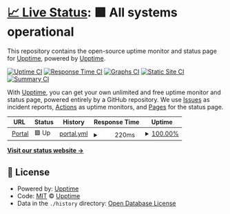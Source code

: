 # [📈 Live Status](https://upptime.github.io/upptime): <!--live status--> **🟩 All systems operational**

This repository contains the open-source uptime monitor and status page for [Upptime](https://upptime.js.org), powered by [Upptime](https://github.com/upptime/upptime).

[![Uptime CI](https://github.com/rohanmathias/upptime/workflows/Uptime%20CI/badge.svg)](https://github.com/rohanmathias/upptime/actions?query=workflow%3A%22Uptime+CI%22)
[![Response Time CI](https://github.com/rohanmathias/upptime/workflows/Response%20Time%20CI/badge.svg)](https://github.com/rohanmathias/upptime/actions?query=workflow%3A%22Response+Time+CI%22)
[![Graphs CI](https://github.com/rohanmathias/upptime/workflows/Graphs%20CI/badge.svg)](https://github.com/rohanmathias/upptime/actions?query=workflow%3A%22Graphs+CI%22)
[![Static Site CI](https://github.com/rohanmathias/upptime/workflows/Static%20Site%20CI/badge.svg)](https://github.com/rohanmathias/upptime/actions?query=workflow%3A%22Static+Site+CI%22)
[![Summary CI](https://github.com/rohanmathias/upptime/workflows/Summary%20CI/badge.svg)](https://github.com/rohanmathias/upptime/actions?query=workflow%3A%22Summary+CI%22)

With [Upptime](https://upptime.js.org), you can get your own unlimited and free uptime monitor and status page, powered entirely by a GitHub repository. We use [Issues](https://github.com/upptime/upptime/issues) as incident reports, [Actions](https://github.com/rohanmathias/upptime/actions) as uptime monitors, and [Pages](https://upptime.github.io/upptime) for the status page.

<!--start: status pages-->
<!-- This summary is generated by Upptime (https://github.com/upptime/upptime) -->
<!-- Do not edit this manually, your changes will be overwritten -->
<!-- prettier-ignore -->
| URL | Status | History | Response Time | Uptime |
| --- | ------ | ------- | ------------- | ------ |
| <img alt="" src="https://icons.duckduckgo.com/ip3/portal.rocketprotpo.com.ico" height="13"> [Portal](https://portal.rocketprotpo.com/v2/) | 🟩 Up | [portal.yml](https://github.com/rohanmathias/uptime/commits/HEAD/history/portal.yml) | <details><summary><img alt="Response time graph" src="./graphs/portal/response-time-week.png" height="20"> 220ms</summary><br><a href="https://rohanmathias.github.io/upptime/history/portal"><img alt="Response time 231" src="https://img.shields.io/endpoint?url=https%3A%2F%2Fraw.githubusercontent.com%2Frohanmathias%2Fuptime%2FHEAD%2Fapi%2Fportal%2Fresponse-time.json"></a><br><a href="https://rohanmathias.github.io/upptime/history/portal"><img alt="24-hour response time 213" src="https://img.shields.io/endpoint?url=https%3A%2F%2Fraw.githubusercontent.com%2Frohanmathias%2Fuptime%2FHEAD%2Fapi%2Fportal%2Fresponse-time-day.json"></a><br><a href="https://rohanmathias.github.io/upptime/history/portal"><img alt="7-day response time 220" src="https://img.shields.io/endpoint?url=https%3A%2F%2Fraw.githubusercontent.com%2Frohanmathias%2Fuptime%2FHEAD%2Fapi%2Fportal%2Fresponse-time-week.json"></a><br><a href="https://rohanmathias.github.io/upptime/history/portal"><img alt="30-day response time 231" src="https://img.shields.io/endpoint?url=https%3A%2F%2Fraw.githubusercontent.com%2Frohanmathias%2Fuptime%2FHEAD%2Fapi%2Fportal%2Fresponse-time-month.json"></a><br><a href="https://rohanmathias.github.io/upptime/history/portal"><img alt="1-year response time 231" src="https://img.shields.io/endpoint?url=https%3A%2F%2Fraw.githubusercontent.com%2Frohanmathias%2Fuptime%2FHEAD%2Fapi%2Fportal%2Fresponse-time-year.json"></a></details> | <details><summary><a href="https://rohanmathias.github.io/upptime/history/portal">100.00%</a></summary><a href="https://rohanmathias.github.io/upptime/history/portal"><img alt="All-time uptime 100.00%" src="https://img.shields.io/endpoint?url=https%3A%2F%2Fraw.githubusercontent.com%2Frohanmathias%2Fuptime%2FHEAD%2Fapi%2Fportal%2Fuptime.json"></a><br><a href="https://rohanmathias.github.io/upptime/history/portal"><img alt="24-hour uptime 100.00%" src="https://img.shields.io/endpoint?url=https%3A%2F%2Fraw.githubusercontent.com%2Frohanmathias%2Fuptime%2FHEAD%2Fapi%2Fportal%2Fuptime-day.json"></a><br><a href="https://rohanmathias.github.io/upptime/history/portal"><img alt="7-day uptime 100.00%" src="https://img.shields.io/endpoint?url=https%3A%2F%2Fraw.githubusercontent.com%2Frohanmathias%2Fuptime%2FHEAD%2Fapi%2Fportal%2Fuptime-week.json"></a><br><a href="https://rohanmathias.github.io/upptime/history/portal"><img alt="30-day uptime 100.00%" src="https://img.shields.io/endpoint?url=https%3A%2F%2Fraw.githubusercontent.com%2Frohanmathias%2Fuptime%2FHEAD%2Fapi%2Fportal%2Fuptime-month.json"></a><br><a href="https://rohanmathias.github.io/upptime/history/portal"><img alt="1-year uptime 100.00%" src="https://img.shields.io/endpoint?url=https%3A%2F%2Fraw.githubusercontent.com%2Frohanmathias%2Fuptime%2FHEAD%2Fapi%2Fportal%2Fuptime-year.json"></a></details>

<!--end: status pages-->

[**Visit our status website →**](https://upptime.github.io/upptime)

## 📄 License

- Powered by: [Upptime](https://github.com/upptime/upptime)
- Code: [MIT](./LICENSE) © [Upptime](https://upptime.js.org)
- Data in the `./history` directory: [Open Database License](https://opendatacommons.org/licenses/odbl/1-0/)

